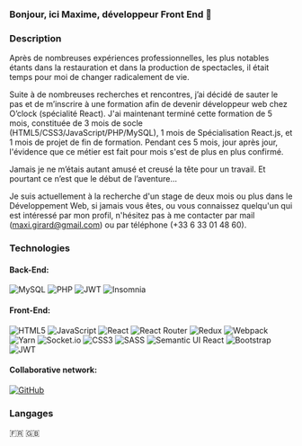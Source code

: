 ### Bonjour, ici Maxime, développeur Front End 👋

### Description 

Après de nombreuses expériences professionnelles, les plus notables étants dans la restauration et dans la production de spectacles, il était temps pour moi de changer radicalement de vie.

Suite à de nombreuses recherches et rencontres, j’ai décidé de sauter le pas et de m’inscrire à une formation afin de devenir développeur web chez O’clock (spécialité React). J'ai maintenant terminé cette formation de 5 mois, constituée de 3 mois de socle (HTML5/CSS3/JavaScript/PHP/MySQL), 1 mois de Spécialisation React.js, et 1 mois de projet de fin de formation.
Pendant ces 5 mois, jour après jour, l'évidence que ce métier est fait pour mois s'est de plus en plus confirmé.

Jamais je ne m’étais autant amusé et creusé la tête pour un travail. Et pourtant ce n’est que le début de l’aventure…

Je suis actuellement à la recherche d'un stage de deux mois ou plus dans le Développement Web, si jamais vous êtes, ou vous connaissez quelqu'un qui est intéressé par mon profil, n'hésitez pas à me contacter par mail (maxi.girard@gmail.com) ou par téléphone (+33 6 33 01 48 60).

### Technologies
 #### Back-End:
 ![MySQL](https://img.shields.io/badge/mysql-%2300f.svg?style=for-the-badge&logo=mysql&logoColor=white)
 ![PHP](https://img.shields.io/badge/php-%23777BB4.svg?style=for-the-badge&logo=php&logoColor=white)
 ![JWT](https://img.shields.io/badge/JWT-black?style=for-the-badge&logo=JSON%20web%20tokens)
 ![Insomnia](https://img.shields.io/badge/Insomnia-black?style=for-the-badge&logo=insomnia&logoColor=5849BE)
 
 #### Front-End:
 ![HTML5](https://img.shields.io/badge/html5-%23E34F26.svg?style=for-the-badge&logo=html5&logoColor=white)
 ![JavaScript](https://img.shields.io/badge/javascript-%23323330.svg?style=for-the-badge&logo=javascript&logoColor=%23F7DF1E)
 ![React](https://img.shields.io/badge/react-%2320232a.svg?style=for-the-badge&logo=react&logoColor=%2361DAFB)
 ![React Router](https://img.shields.io/badge/React_Router-CA4245?style=for-the-badge&logo=react-router&logoColor=white)
 ![Redux](https://img.shields.io/badge/redux-%23593d88.svg?style=for-the-badge&logo=redux&logoColor=white)
 ![Webpack](https://img.shields.io/badge/webpack-%238DD6F9.svg?style=for-the-badge&logo=webpack&logoColor=black)
 ![Yarn](https://img.shields.io/badge/yarn-%232C8EBB.svg?style=for-the-badge&logo=yarn&logoColor=white)
 ![Socket.io](https://img.shields.io/badge/Socket.io-black?style=for-the-badge&logo=socket.io&badgeColor=010101)
 ![CSS3](https://img.shields.io/badge/css3-%231572B6.svg?style=for-the-badge&logo=css3&logoColor=white)
 ![SASS](https://img.shields.io/badge/SASS-hotpink.svg?style=for-the-badge&logo=SASS&logoColor=white)
 ![Semantic UI React](https://img.shields.io/badge/Semantic%20UI%20React-%2335BDB2.svg?style=for-the-badge&logo=SemanticUIReact&logoColor=white)
 ![Bootstrap](https://img.shields.io/badge/bootstrap-%23563D7C.svg?style=for-the-badge&logo=bootstrap&logoColor=white)
 ![JWT](https://img.shields.io/badge/JWT-black?style=for-the-badge&logo=JSON%20web%20tokens)
 
 #### Collaborative network:
 [![GitHub](https://img.shields.io/badge/github-%23121011.svg?style=for-the-badge&logo=github&logoColor=white)](https://github.com/WilliamSchmitt1609)
 
### Langages

:fr: 
:uk:
 

<!--
**MaximeGirard35/MaximeGirard35** is a ✨ _special_ ✨ repository because its `README.md` (this file) appears on your GitHub profile.

Here are some ideas to get you started:

- 🔭 I’m currently working on ...wcxcw
- 🌱 I’m currently learning ...
- 👯 I’m looking to collaborate on ...
- 🤔 I’m looking for help with ...
- 💬 Ask me about ...
- 📫 How to reach me: ...
- 😄 Pronouns: ...
- ⚡ Fun fact: ...
-->
